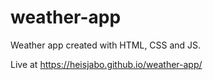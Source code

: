 # weather-app

Weather app created with HTML, CSS and JS.

Live at https://heisjabo.github.io/weather-app/
